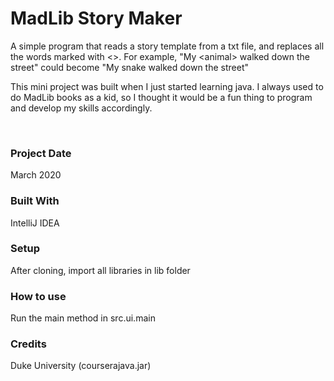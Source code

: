 # MadLib Story Maker
A simple program that reads a story template from a txt file, and replaces all the words marked with <>. For example,
"My \<animal\> walked down the street" could become "My snake walked down the street"


This mini project was built when I just started learning java. I always used to do MadLib books as a kid, so I thought
it would be a fun thing to program and develop my skills accordingly.

&nbsp;
### Project Date
March 2020

### Built With
IntelliJ IDEA

### Setup
After cloning, import all libraries in lib folder

### How to use
Run the main method in src.ui.main

### Credits
Duke University (courserajava.jar)


